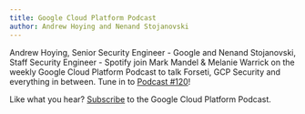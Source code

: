 ```yaml
---
title: Google Cloud Platform Podcast
author: Andrew Hoying and Nenand Stojanovski
---
```

Andrew Hoying, Senior Security Engineer - Google and Nenand Stojanovski, Staff
Security Engineer - Spotify join Mark Mandel & Melanie Warrick on the weekly
Google Cloud Platform Podcast to talk Forseti, GCP Security and everything
in between. Tune in to [Podcast #120](https://www.gcppodcast.com/post/episode-120-forseti-with-nenad-stojanovski-and-andrew-hoying/)!

Like what you hear? [Subscribe](https://feeds.feedburner.com/GcpPodcast) to the
Google Cloud Platform Podcast.

